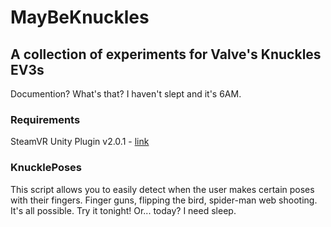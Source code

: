 # MayBeKnuckles
## A collection of experiments for Valve's Knuckles EV3s
Documention? What's that? I haven't slept and it's 6AM.

### Requirements
SteamVR Unity Plugin v2.0.1 - [link](https://github.com/ValveSoftware/steamvr_unity_plugin/releases)


### KnucklePoses
This script allows you to easily detect when the user makes certain poses with their fingers. Finger guns, flipping the bird, spider-man web shooting. It's all possible. Try it tonight! Or... today? I need sleep.